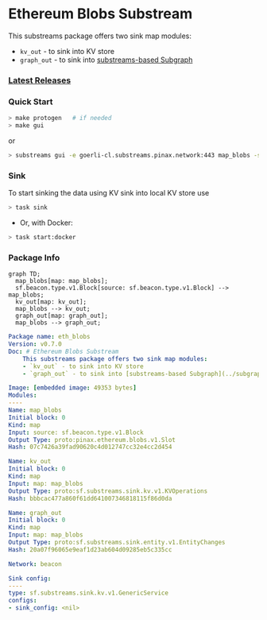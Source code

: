 # Ethereum Blobs Substream
This substreams package offers two sink map modules:
- `kv_out` - to sink into KV store
- `graph_out` - to sink into [substreams-based Subgraph](../subgraph)

### [Latest Releases](https://github.com/pinax-network/eth-blobs/releases)

### Quick Start

```bash
> make protogen   # if needed
> make gui
```

or

```bash
> substreams gui -e goerli-cl.substreams.pinax.network:443 map_blobs -s -100
```

### Sink

To start sinking the data using KV sink into local KV store use
```bash
> task sink
```


- Or, with Docker:
```bash
> task start:docker
```



### Package Info

```mermaid
graph TD;
  map_blobs[map: map_blobs];
  sf.beacon.type.v1.Block[source: sf.beacon.type.v1.Block] --> map_blobs;
  kv_out[map: kv_out];
  map_blobs --> kv_out;
  graph_out[map: graph_out];
  map_blobs --> graph_out;
```

```yaml
Package name: eth_blobs
Version: v0.7.0
Doc: # Ethereum Blobs Substream
    This substreams package offers two sink map modules:
    - `kv_out` - to sink into KV store
    - `graph_out` - to sink into [substreams-based Subgraph](../subgraph)

Image: [embedded image: 49353 bytes]
Modules:
----
Name: map_blobs
Initial block: 0
Kind: map
Input: source: sf.beacon.type.v1.Block
Output Type: proto:pinax.ethereum.blobs.v1.Slot
Hash: 07c7426a39fad90620c4d012747cc32e4cc2d454

Name: kv_out
Initial block: 0
Kind: map
Input: map: map_blobs
Output Type: proto:sf.substreams.sink.kv.v1.KVOperations
Hash: bbbcac477a860f61dd641007346818115f86d0da

Name: graph_out
Initial block: 0
Kind: map
Input: map: map_blobs
Output Type: proto:sf.substreams.sink.entity.v1.EntityChanges
Hash: 20a07f96065e9eaf1d23ab604d09285eb5c335cc

Network: beacon

Sink config:
----
type: sf.substreams.sink.kv.v1.GenericService
configs:
- sink_config: <nil>

```
